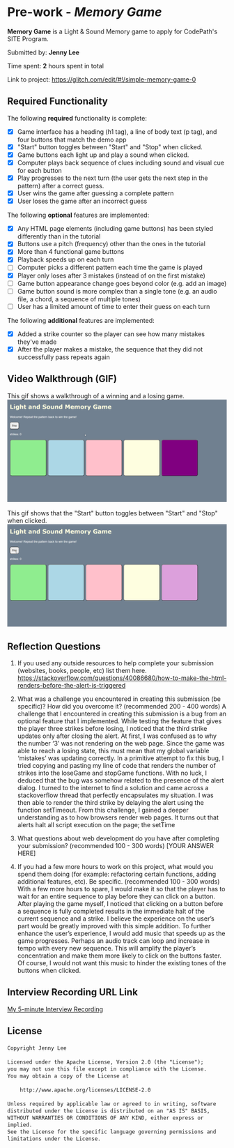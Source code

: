 # Pre-work - *Memory Game*

**Memory Game** is a Light & Sound Memory game to apply for CodePath's SITE Program. 

Submitted by: **Jenny Lee**

Time spent: **2** hours spent in total

Link to project: https://glitch.com/edit/#!/simple-memory-game-0

## Required Functionality

The following **required** functionality is complete:

* [X] Game interface has a heading (h1 tag), a line of body text (p tag), and four buttons that match the demo app
* [X] "Start" button toggles between "Start" and "Stop" when clicked. 
* [X] Game buttons each light up and play a sound when clicked. 
* [X] Computer plays back sequence of clues including sound and visual cue for each button
* [X] Play progresses to the next turn (the user gets the next step in the pattern) after a correct guess. 
* [X] User wins the game after guessing a complete pattern
* [X] User loses the game after an incorrect guess

The following **optional** features are implemented:

* [X] Any HTML page elements (including game buttons) has been styled differently than in the tutorial
* [X] Buttons use a pitch (frequency) other than the ones in the tutorial
* [X] More than 4 functional game buttons
* [X] Playback speeds up on each turn
* [ ] Computer picks a different pattern each time the game is played
* [X] Player only loses after 3 mistakes (instead of on the first mistake)
* [ ] Game button appearance change goes beyond color (e.g. add an image)
* [ ] Game button sound is more complex than a single tone (e.g. an audio file, a chord, a sequence of multiple tones)
* [ ] User has a limited amount of time to enter their guess on each turn

The following **additional** features are implemented:

- [X] Added a strike counter so the player can see how many mistakes they've made
- [X] After the player makes a mistake, the sequence that they did not successfully pass repeats again

## Video Walkthrough (GIF)

This gif shows a walkthrough of a winning and a losing game.
![](preview.gif)

This gif shows that the "Start" button toggles between "Start" and "Stop" when clicked. 
![](preview2.gif)

## Reflection Questions
1. If you used any outside resources to help complete your submission (websites, books, people, etc) list them here. 
https://stackoverflow.com/questions/40086680/how-to-make-the-html-renders-before-the-alert-is-triggered

2. What was a challenge you encountered in creating this submission (be specific)? How did you overcome it? (recommended 200 - 400 words) 
	A challenge that I encountered in creating this submission is a bug from an optional feature that I implemented. While testing the feature that gives the player three strikes before losing, I noticed that the third strike updates only after closing the alert. At first, I was confused as to why the number ‘3’ was not rendering on the web page. Since the game was able to reach a losing state, this must mean that my global variable ‘mistakes’ was updating correctly. In a primitive attempt to fix this bug, I tried copying and pasting my line of code that renders the number of strikes into the loseGame and stopGame functions. With no luck, I deduced that the bug was somehow related to the presence of the alert dialog. I turned to the internet to find a solution and came across a stackoverflow thread that perfectly encapsulates my situation. I was then able to render the third strike by delaying the alert using the function setTimeout. From this challenge, I gained a deeper understanding as to how browsers render web pages. It turns out that alerts halt all script execution on the page; the setTime

3. What questions about web development do you have after completing your submission? (recommended 100 - 300 words) 
[YOUR ANSWER HERE]

4. If you had a few more hours to work on this project, what would you spend them doing (for example: refactoring certain functions, adding additional features, etc). Be specific. (recommended 100 - 300 words) 
	With a few more hours to spare, I would make it so that the player has to wait for an entire sequence to play before they can click on a button. After playing the game myself, I noticed that clicking on a button before a sequence is fully completed results in the immediate halt of the current sequence and a strike. I believe the experience on the user’s part would be greatly improved with this simple addition.
	To further enhance the user’s experience, I would add music that speeds up as the game progresses. Perhaps an audio track can loop and increase in tempo with every new sequence. This will amplify the player’s concentration and make them more likely to click on the buttons faster. Of course, I would not want this music to hinder the existing tones of the buttons when clicked.


## Interview Recording URL Link

[My 5-minute Interview Recording](your-link-here)


## License

    Copyright Jenny Lee

    Licensed under the Apache License, Version 2.0 (the "License");
    you may not use this file except in compliance with the License.
    You may obtain a copy of the License at

        http://www.apache.org/licenses/LICENSE-2.0

    Unless required by applicable law or agreed to in writing, software
    distributed under the License is distributed on an "AS IS" BASIS,
    WITHOUT WARRANTIES OR CONDITIONS OF ANY KIND, either express or implied.
    See the License for the specific language governing permissions and
    limitations under the License.
